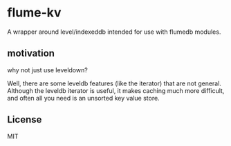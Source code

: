 # flume-kv

A wrapper around level/indexeddb intended for use with flumedb modules.

## motivation

why not just use leveldown?

Well, there are some leveldb features (like the iterator) that are not general.
Although the leveldb iterator is useful, it makes caching much more difficult,
and often all you need is an unsorted key value store.

## License

MIT

